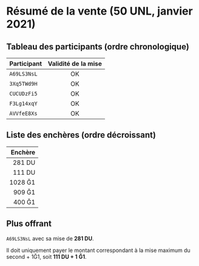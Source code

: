 # Résumé de la vente (50 UNL, janvier 2021)

## Tableau des participants (ordre chronologique)

| Participant | Validité de la mise |
| :------------ | :--------------------: |
|  `A69LS3NsL`       |     OK     | 
|  `3Xq5TWd9H`     |   OK    |
|  `CUCUDzFi5`        |     OK      |
|  `F3Lg14xqY`        |     OK      |
|  `AVVfeE8Xs`        |     OK      |

## Liste des enchères (ordre décroissant)

|  Enchère   |
| ------------: |
|  281 DU  |
|  111 DU     |
|  1028 Ğ1    |
|  909 Ğ1    |
|  400 Ğ1     |

## Plus offrant
`A69LS3NsL` avec sa mise de **281 DU**.

Il doit uniquement payer le montant correspondant à la mise maximum du second + 1Ğ1, soit **111 DU + 1 Ğ1**.